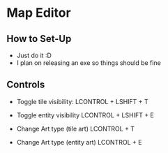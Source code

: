 # Map Editor

## How to Set-Up

- Just do it :D
- I plan on releasing an exe so things should be fine

## Controls

- Toggle tile visibility:
  LCONTROL + LSHIFT + T

- Toggle entity visibility
  LCONTROL + LSHIFT + E

- Change Art type (tile art)
  LCONTROL + T

- Change Art type (entity art)
  LCONTROL + E
